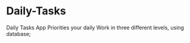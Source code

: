 # Daily-Tasks
Daily Tasks App Priorities your daily Work in three different levels, using database;
